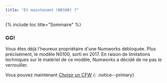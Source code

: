 ```yaml
---
title: "Et maintenant (N0100) ?"
---
```


{% include toc title="Sommaire" %}

### GG!

Vous êtes déjà l'heureux propriétaire d'une Numworks débloquée. Plus précisément, le modèle N0100, sorti en 2017.
En raison de limitations techniques sur le matériel de ce modèle, Numworks a décidé de ne pas le verrouiller.

Vous pouvez maintenant [Choisir un CFW](choose-a-cfw)
{: .notice--primary}
